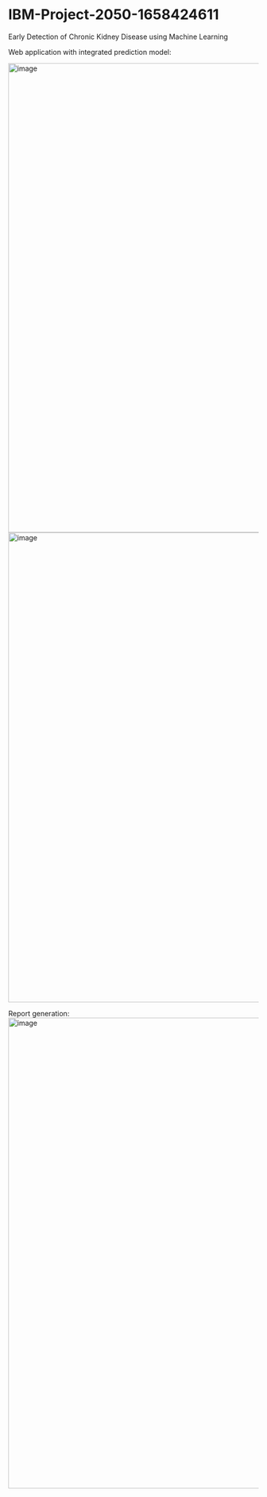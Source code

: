 # IBM-Project-2050-1658424611
Early Detection of Chronic Kidney Disease using Machine Learning

Web application with integrated prediction model:

<img width="945" alt="image" src="https://user-images.githubusercontent.com/76144947/201477167-36a3b7e4-0955-407a-94b7-125da5059d04.png">
<img width="946" alt="image" src="https://user-images.githubusercontent.com/76144947/201477186-b4263a6a-143b-4ddd-8980-b1dc01ddc7b8.png">

Report generation:
<img width="948" alt="image" src="https://user-images.githubusercontent.com/76144947/201477201-acf76ab6-3e70-4dc2-ad31-a8ef3779a785.png">


